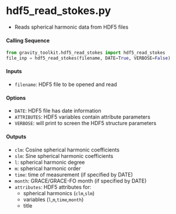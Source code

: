 hdf5_read_stokes.py
===================

 - Reads spherical harmonic data from HDF5 files

#### Calling Sequence
```python
from gravity_toolkit.hdf5_read_stokes import hdf5_read_stokes
file_inp = hdf5_read_stokes(filename, DATE=True, VERBOSE=False)
```

#### Inputs
 - `filename`: HDF5 file to be opened and read

#### Options
 - `DATE`: HDF5 file has date information
 - `ATTRIBUTES`: HDF5 variables contain attribute parameters
 - `VERBOSE`: will print to screen the HDF5 structure parameters

#### Outputs
 - `clm`: Cosine spherical harmonic coefficients
 - `slm`: Sine spherical harmonic coefficients
 - `l`: spherical harmonic degree
 - `m`: spherical harmonic order
 - `time`: time of measurement (if specified by DATE)
 - `month`: GRACE/GRACE-FO month (if specified by DATE)
 - `attributes`: HDF5 attributes for:
     * spherical harmonics (`clm`,`slm`)
     * variables (`l`,`m`,`time`,`month`)
     * title
